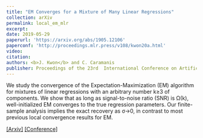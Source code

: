 ```yaml
---
title: "EM Converges for a Mixture of Many Linear Regressions"
collection: arXiv
permalink: local_em_mlr
excerpt: 
date: 2019-05-29
paperurl: 'https://arxiv.org/abs/1905.12106'
paperconf: 'http://proceedings.mlr.press/v108/kwon20a.html'
video: 
citation: 
authors: <b>J. Kwon</b> and C. Caramanis 
publisher: Proceedings of the 23rd  International Conference on Artificial Intelligence and Statistics (AISTATS) 2020
---
```


We study the convergence of the Expectation-Maximization (EM) algorithm for mixtures of linear regressions with an arbitrary number k≥3 of components. We show that as long as signal-to-noise ratio (SNR) is Ω(k), well-initialized EM converges to the true regression parameters. Our finite-sample analysis implies the exact recovery as σ→0, in contrast to most previous local convergence results for EM. 

[[Arxiv]](https://arxiv.org/abs/1905.12106) [[Conference]](http://proceedings.mlr.press/v108/kwon20a.html) 
